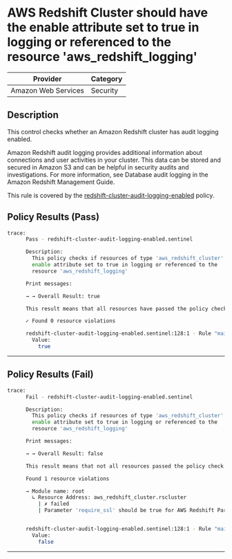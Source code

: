 # AWS Redshift Cluster should have the enable attribute set to true in logging or referenced to the resource 'aws_redshift_logging'

| Provider            | Category  |
| ------------------- | --------  |
| Amazon Web Services |  Security |

## Description

This control checks whether an Amazon Redshift cluster has audit logging enabled.

Amazon Redshift audit logging provides additional information about connections and user activities in your cluster. This data can be stored and secured in Amazon S3 and can be helpful in security audits and investigations. For more information, see Database audit logging in the Amazon Redshift Management Guide.

This rule is covered by the [redshift-cluster-audit-logging-enabled](../../policies/redshift-cluster-audit-logging-enabled.sentinel) policy.

## Policy Results (Pass)

```bash
trace:
      Pass - redshift-cluster-audit-logging-enabled.sentinel

      Description:
        This policy checks if resources of type 'aws_redshift_cluster' have the
        enable attribute set to true in logging or referenced to the
        resource 'aws_redshift_logging'

      Print messages:

      → → Overall Result: true

      This result means that all resources have passed the policy check for the policy redshift-cluster-public-access-check.

      ✓ Found 0 resource violations

      redshift-cluster-audit-logging-enabled.sentinel:128:1 - Rule "main"
        Value:
          true
```

---

## Policy Results (Fail)

```bash
trace:
      Fail - redshift-cluster-audit-logging-enabled.sentinel

      Description:
        This policy checks if resources of type 'aws_redshift_cluster' have the
        enable attribute set to true in logging or referenced to the
        resource 'aws_redshift_logging'

      Print messages:

      → → Overall Result: false

      This result means that not all resources passed the policy check and the protected behavior is not allowed for the policy redshift-cluster-public-access-check.

      Found 1 resource violations

      → Module name: root
        ↳ Resource Address: aws_redshift_cluster.rscluster
          | ✗ failed
          | Parameter 'require_ssl' should be true for AWS Redshift Parameter Group. Refer to https://docs.aws.amazon.com/securityhub/latest/userguide/redshift-controls.html#redshift-2 for more details.


      redshift-cluster-audit-logging-enabled.sentinel:128:1 - Rule "main"
        Value:
          false
```

---
